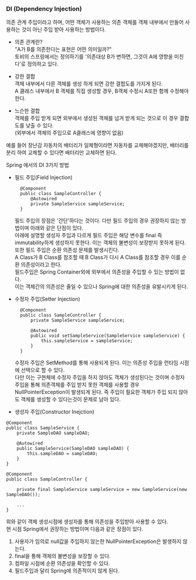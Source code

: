 ### DI (Dependency Injection)  
의존 관계 주입이라고 하며, 어떤 객체가 사용하는 의존 객체를 객체 내부에서 만들어 사용하는 것이 아닌
주입 받아 사용하는 방법이다.

* 의존 관계란?  
"A가 B를 의존한다는 표현은 어떤 의미일까?"  
토비의 스프링에서는 정의하기를 '의존대상 B가 변하면, 그것이 A에 영향을 미친다'로 정의하고 있다.  

* 강한 결합  
객체 내부에서 다른 객체를 생성 하게 되면 강한 결합도를 가지게 된다.  
A 클래스 내부에서 B 객체를 직접 생성할 경우, B객체 수정시 A또한 함께 수정해야 한다.
* 느슨한 결합  
객체를 주입 받게 되면 외부에서 생성된 객체를 넘겨 받게 되는 것으로 이 경우 결합도를 낮출 수 있다.  
  (외부에서 객체의 주입으로 A클래스에 영향이 없음)

예를 들어 장난감 자동차의 배터리가 일체형이라면 자동차를 교체해야겠지만, 배터리를 분리 하여 교체할 수 있다면 배터리만 교체하면 된다.  

Spring 에서의 DI 3가지 방법
- 필드 주입(Field Injection)
  ```
    @Component
    public class SampleController {
        @Autowired
        private SampleService sampleService;
    }
  ```
  필드 주입의 장점은 '간단'하다는 것이다. 다만 필드 주입의 경우 권장하지 않는 방법이며 아래와 같은 단점이 있다.  
  아래에 설명할 생성자 주입과 다르게 필드 주입은 해당 변수를 final 즉 immutability하게 생성하지 못한다. 이는 객체의 불변성이 보장받지 못하게 된다.  
  또한 필드 주입은 순환 의존성 문제를 발생시킨다.  
  A Class가 B Class를 참조할 때 B Class가 다시 A Class를 참조할 경우 이를 순환 의존성이라고 한다.  
  필드주입은 Spring Container외에 외부에서 의존성을 주입할 수 있는 방법이 없다.  
  이는 객체간의 의존성은 줄일 수 있으나 Spring에 대한 의존성을 유발시키게 된다.  


- 수정자 주입(Setter Injection)
  ```
    @Component
    public class SampleController {
        private SampleService sampleService;

        @Autowired
        public void setSampleService(SampleService sampleService) {
            this.sampleService = sampleService;
        }
    }
  ```
  수정자 주입은 SetMethod를 통해 사용되게 된다. 이는 의존성 주입을 런타임 시점에 선택으로 할 수 있다.  
  다만 이는 구현체에 수정자 주입을 하지 않아도 객체가 생성된다는 것이며 수정자 주입을 통해 의존객체를 주입 받지 못한 객체를 사용할 경우  
NullPointerException이 발생되게 된다. 즉 주입이 필요한 객체가 주입 되지 않아도 객체를 생성할 수 있다는것이 문제로 남아 있다.  


- 생성자 주입(Constructor Inejction)  
``` 
@Component
public class SampleService {
    private SampleDAO sampleDAO;
 
    @Autowired
    public SampleService(SampleDAO sampleDAO) {
        this.sampleDAO = sampleDAO;
    }
}

@Component
public class SampleController {

	private final SampleService sampleService = new SampleService(new SampleDAO());
    
	...
}
```
위와 같이 객체 생성시점에 생성자를 통해 의존성을 주입받아 사용할 수 있다.  
현 시점 Spring에서 권장하는 방법이며 다음과 같은 장점이 있다.  
1. 사용자가 임의로 null값을 주입하지 않는한 NullPointerException은 발생하지 않는다.
2. final을 통해 객체의 불변성을 보장할 수 있다.
3. 컴파일 시점에 순환 의존성을 확인할 수 있다.
4. 필드주입과 달리 Spring에 의존적이지 않게 된다.